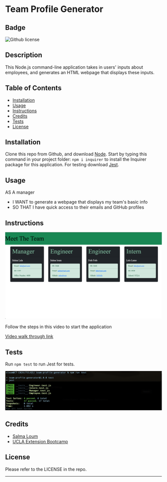 # Team Profile Generator

## Badge

![Github license](https://img.shields.io/static/v1?label=License&message=MIT&color=informational)

## Description

This Node.js command-line application takes in users' inputs about employees, and generates an HTML webpage that displays these inputs.

## Table of Contents

- [Installation](#installation)
- [Usage](#usage)
- [Instructions](#instructions)
- [Credits](#credits)
- [Tests](#tsests)
- [License](#license)

## Installation

Clone this repo from Github, and download [Node](https://nodejs.org/en/).
Start by typing this command in your project folder: `npm i inquirer` to install the Inquirer package for this application.
For testing download [Jest](https://jestjs.io/docs/getting-started).

## Usage

AS A manager

- I WANT to generate a webpage that displays my team's basic info
- SO THAT I have quick access to their emails and GitHub profiles

## Instructions

![app](./assets/images/team-profile.png)

Follow the steps in this video to start the application

[Video walk through link](https://drive.google.com/file/d/1yiHNXwqNUrXO2etfWjyocLQCm36SVJ_W/view?usp=share_link)

## Tests

Run `npm test` to run Jest for tests.

![test](./assets/images/test.png)

## Credits

- [Salma Loum](https://github.com/SalmaLoum)
- [UCLA Extension Bootcamp](https://www.uclaextension.edu/?gclid=Cj0KCQiAgribBhDkARIsAASA5btdbwAz8x25r3b1deoRNIGxfkPFL11rAQMuCgQ7HYiqBH8CLr9CgLoaAktlEALw_wcB&gclsrc=aw.ds)

## License

Please refer to the LICENSE in the repo.

---
